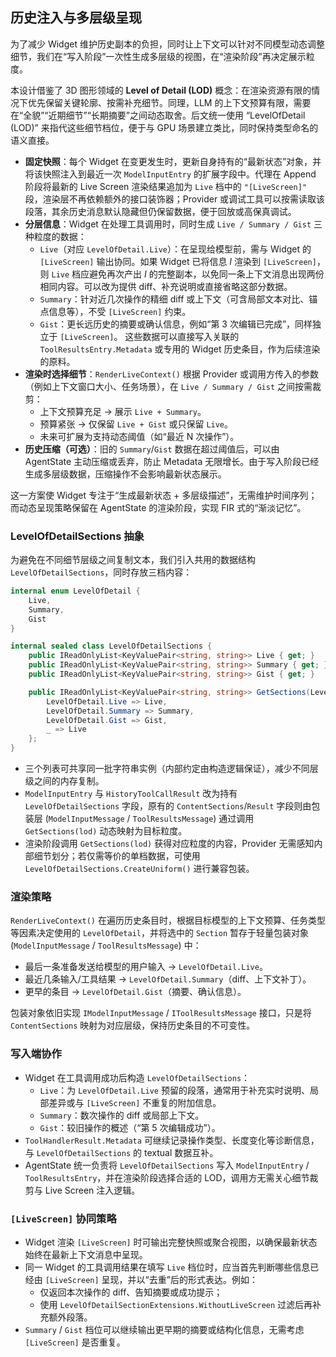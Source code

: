 ## 历史注入与多层级呈现

为了减少 Widget 维护历史副本的负担，同时让上下文可以针对不同模型动态调整细节，我们在“写入阶段”一次性生成多层级的视图，在“渲染阶段”再决定展示粒度。

本设计借鉴了 3D 图形领域的 **Level of Detail (LOD)** 概念：在渲染资源有限的情况下优先保留关键轮廓、按需补充细节。同理，LLM 的上下文预算有限，需要在“全貌”“近期细节”“长期摘要”之间动态取舍。后文统一使用 “LevelOfDetail (LOD)” 来指代这些细节档位，便于与 GPU 场景建立类比，同时保持类型命名的语义直接。

- **固定快照**：每个 Widget 在变更发生时，更新自身持有的“最新状态”对象，并将该快照注入到最近一次 `ModelInputEntry` 的扩展字段中。代理在 Append 阶段将最新的 Live Screen 渲染结果追加为 `Live` 档中的 `"[LiveScreen]"` 段，渲染层不再依赖额外的接口装饰器；Provider 或调试工具可以按需读取该段落，其余历史消息默认隐藏但仍保留数据，便于回放或高保真调试。
- **分层信息**：Widget 在处理工具调用时，同时生成 `Live / Summary / Gist` 三种粒度的数据：
    - `Live`（对应 `LevelOfDetail.Live`）：在呈现给模型前，需与 Widget 的 `[LiveScreen]` 输出协同。如果 Widget 已将信息 *I* 渲染到 `[LiveScreen]`，则 `Live` 档应避免再次产出 *I* 的完整副本，以免同一条上下文消息出现两份相同内容。可以改为提供 diff、补充说明或直接省略这部分数据。
    - `Summary`：针对近几次操作的精细 diff 或上下文（可含局部文本对比、锚点信息等），不受 `[LiveScreen]` 约束。
    - `Gist`：更长远历史的摘要或确认信息，例如“第 3 次编辑已完成”，同样独立于 `[LiveScreen]`。
 这些数据可以直接写入关联的 `ToolResultsEntry.Metadata` 或专用的 Widget 历史条目，作为后续渲染的原料。
- **渲染时选择细节**：`RenderLiveContext()` 根据 Provider 或调用方传入的参数（例如上下文窗口大小、任务场景），在 `Live / Summary / Gist` 之间按需裁剪：
    - 上下文预算充足 → 展示 `Live + Summary`。
    - 预算紧张 → 仅保留 `Live + Gist` 或只保留 `Live`。
    - 未来可扩展为支持动态阈值（如“最近 N 次操作”）。
- **历史压缩（可选）**：旧的 `Summary`/`Gist` 数据在超过阈值后，可以由 AgentState 主动压缩或丢弃，防止 Metadata 无限增长。由于写入阶段已经生成多层级数据，压缩操作不会影响最新状态展示。

这一方案使 Widget 专注于“生成最新状态 + 多层级描述”，无需维护时间序列；而动态呈现策略保留在 AgentState 的渲染阶段，实现 FIR 式的“渐淡记忆”。

### LevelOfDetailSections 抽象

为避免在不同细节层级之间复制文本，我们引入共用的数据结构 `LevelOfDetailSections`，同时存放三档内容：

```csharp
internal enum LevelOfDetail {
    Live,
    Summary,
    Gist
}

internal sealed class LevelOfDetailSections {
    public IReadOnlyList<KeyValuePair<string, string>> Live { get; }
    public IReadOnlyList<KeyValuePair<string, string>> Summary { get; }
    public IReadOnlyList<KeyValuePair<string, string>> Gist { get; }

    public IReadOnlyList<KeyValuePair<string, string>> GetSections(LevelOfDetail lod) => lod switch {
        LevelOfDetail.Live => Live,
        LevelOfDetail.Summary => Summary,
        LevelOfDetail.Gist => Gist,
        _ => Live
    };
}
```

- 三个列表可共享同一批字符串实例（内部约定由构造逻辑保证），减少不同层级之间的内存复制。
- `ModelInputEntry` 与 `HistoryToolCallResult` 改为持有 `LevelOfDetailSections` 字段，原有的 `ContentSections`/`Result` 字段则由包装层 (`ModelInputMessage` / `ToolResultsMessage`) 通过调用 `GetSections(lod)` 动态映射为目标粒度。
- 渲染阶段调用 `GetSections(lod)` 获得对应粒度的内容，Provider 无需感知内部细节划分；若仅需等价的单档数据，可使用 `LevelOfDetailSections.CreateUniform()` 进行兼容包装。

### 渲染策略

`RenderLiveContext()` 在遍历历史条目时，根据目标模型的上下文预算、任务类型等因素决定使用的 `LevelOfDetail`，并将选中的 `Section` 暂存于轻量包装对象 (`ModelInputMessage` / `ToolResultsMessage`) 中：

- 最后一条准备发送给模型的用户输入 → `LevelOfDetail.Live`。
- 最近几条输入/工具结果 → `LevelOfDetail.Summary`（diff、上下文补丁）。
- 更早的条目 → `LevelOfDetail.Gist`（摘要、确认信息）。

包装对象依旧实现 `IModelInputMessage` / `IToolResultsMessage` 接口，只是将 `ContentSections` 映射为对应层级，保持历史条目的不可变性。

### 写入端协作

- Widget 在工具调用成功后构造 `LevelOfDetailSections`：
    - `Live`：为 `LevelOfDetail.Live` 预留的段落，通常用于补充实时说明、局部差异或与 `[LiveScreen]` 不重复的附加信息。
    - `Summary`：数次操作的 diff 或局部上下文。
    - `Gist`：较旧操作的概述（“第 5 次编辑成功”）。
- `ToolHandlerResult.Metadata` 可继续记录操作类型、长度变化等诊断信息，与 `LevelOfDetailSections` 的 textual 数据互补。
- AgentState 统一负责将 `LevelOfDetailSections` 写入 `ModelInputEntry` / `ToolResultsEntry`，并在渲染阶段选择合适的 LOD，调用方无需关心细节裁剪与 Live Screen 注入逻辑。

### `[LiveScreen]` 协同策略

- Widget 渲染 `[LiveScreen]` 时可输出完整快照或聚合视图，以确保最新状态始终在最新上下文消息中呈现。
- 同一 Widget 的工具调用结果在填写 `Live` 档位时，应当首先判断哪些信息已经由 `[LiveScreen]` 呈现，并以“去重”后的形式表达。例如：
    - 仅返回本次操作的 diff、告知摘要或成功提示；
    - 使用 `LevelOfDetailSectionExtensions.WithoutLiveScreen` 过滤后再补充额外段落。
- `Summary` / `Gist` 档位可以继续输出更早期的摘要或结构化信息，无需考虑 `[LiveScreen]` 是否重复。
